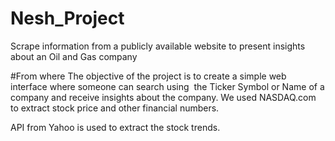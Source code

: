 # Nesh_Project
Scrape information from a publicly available website to present insights about an Oil and Gas company

#From where
The objective of the project is to create a simple web interface where someone can search using  the Ticker Symbol or Name of a company and receive insights about the company. We used NASDAQ.com to extract stock price and other financial numbers.

API from Yahoo is used to extract the stock trends.
